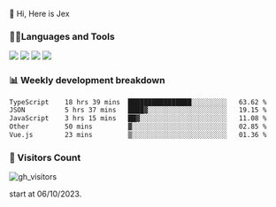  👋 Hi, Here is Jex

 

### 🧑‍💻Languages and Tools

<code><a href="https://react.dev"><img src="https://api.iconify.design/logos:react.svg" /></a></code>
<code><a href="https://github.com/vuejs/core"><img src="https://api.iconify.design/logos:vue.svg" /></a></code> 
<code><a href="https://github.com/microsoft/TypeScript"><img src="https://api.iconify.design/logos:typescript-icon.svg" /></a></code>
<code><a href="https://threejs.org/"><img src="https://api.iconify.design/logos:threejs.svg" /></a></code>

### 📊 Weekly development breakdown

<!--START_SECTION:waka-->

```txt
TypeScript    18 hrs 39 mins  ████████████████░░░░░░░░░   63.62 %
JSON          5 hrs 37 mins   ████▓░░░░░░░░░░░░░░░░░░░░   19.15 %
JavaScript    3 hrs 15 mins   ██▓░░░░░░░░░░░░░░░░░░░░░░   11.08 %
Other         50 mins         ▓░░░░░░░░░░░░░░░░░░░░░░░░   02.85 %
Vue.js        23 mins         ▒░░░░░░░░░░░░░░░░░░░░░░░░   01.36 %
```

<!--END_SECTION:waka-->


### 👀 Visitors Count

![gh_visitors](https://profile-counter.glitch.me/jexlau/count.svg)

start at 06/10/2023.
